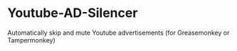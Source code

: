 # Youtube-AD-Silencer
Automatically skip and mute Youtube advertisements (for Greasemonkey or Tampermonkey)
